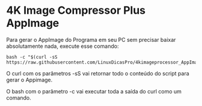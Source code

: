 # 4K Image Compressor Plus AppImage

Para gerar o AppImage do Programa em seu PC sem precisar baixar absolutamente nada, execute esse comando:
```
bash -c "$(curl -sS https://raw.githubusercontent.com/LinuxDicasPro/4kimageprocessor_AppImage/master/get_appimage)"
```

O curl com os parâmetros -sS vai retornar todo o conteúdo do script para gerar o Appimage.

O bash com o parâmetro -c vai executar toda a saída do curl como um comando.
